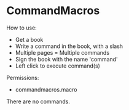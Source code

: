 CommandMacros
=============
How to use:
  - Get a book
  - Write a command in the book, with a slash
  - Multiple pages = Multiple commands
  - Sign the book with the name 'command'
  - Left click to execute command(s)

Permissions:
  - commandmacros.macro

There are no commands.

